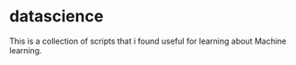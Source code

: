 # datascience
This is a collection of scripts that i found useful for learning about Machine learning. 
